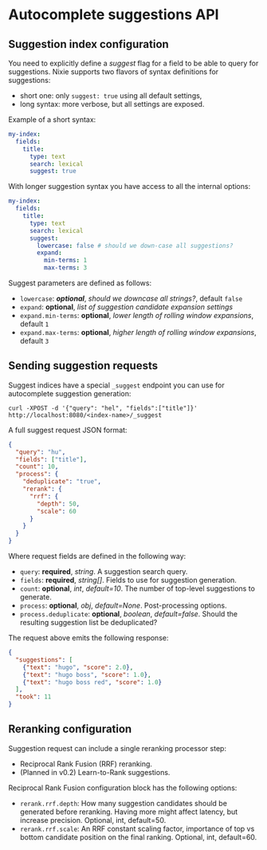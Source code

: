 # Autocomplete suggestions API 

## Suggestion index configuration

You need to explicitly define a *suggest* flag for a field to be able to query for suggestions. Nixie supports two flavors of syntax definitions for suggestions:

* short one: only `suggest: true` using all default settings,
* long syntax: more verbose, but all settings are exposed.

Example of a short syntax:

```yaml
my-index:
  fields:
    title:
      type: text
      search: lexical
      suggest: true
```

With longer suggestion syntax you have access to all the internal options:

```yaml
my-index:
  fields:
    title:
      type: text
      search: lexical
      suggest:
        lowercase: false # should we down-case all suggestions?
        expand:
          min-terms: 1
          max-terms: 3
```

Suggest parameters are defined as follows:

* `lowercase`: ***optional***, *should we downcase all strings?*, default `false`
* `expand`: **optional**, *list of suggestion candidate expansion settings*
* `expand.min-terms`: **optional**, *lower length of rolling window expansions*, default `1`
* `expand.max-terms`: **optional**, *higher length of rolling window expansions*, default `3`

## Sending suggestion requests

Suggest indices have a special `_suggest` endpoint you can use for autocomplete suggestion generation:

```shell
curl -XPOST -d '{"query": "hel", "fields":["title"]}' http://localhost:8080/<index-name>/_suggest
```

A full suggest request JSON format:

```json
{
  "query": "hu",
  "fields": ["title"],
  "count": 10,
  "process": {
    "deduplicate": "true",
    "rerank": {
      "rrf": {
        "depth": 50,
        "scale": 60
      }
    }
  }
}
```

Where request fields are defined in the following way:

* `query`: **required**, *string*. A suggestion search query.
* `fields`: **required**, *string[]*. Fields to use for suggestion generation.
* `count`: **optional**, *int*, *default=10*. The number of top-level suggestions to generate.
* `process`: **optional**, *obj*, *default=None*. Post-processing options.
* `process.deduplicate`: **optional**, *boolean*, *default=false*. Should the resulting suggestion list be deduplicated?

The request above emits the following response:

```json
{
  "suggestions": [
    {"text": "hugo", "score": 2.0},
    {"text": "hugo boss", "score": 1.0},
    {"text": "hugo boss red", "score": 1.0}
  ],
  "took": 11
}
```

## Reranking configuration

Suggestion request can include a single reranking processor step:

* Reciprocal Rank Fusion (RRF) reranking.
* (Planned in v0.2) Learn-to-Rank suggestions.

Reciprocal Rank Fusion configuration block has the following options:

* `rerank.rrf.depth`: How many suggestion candidates should be generated before reranking. Having more might affect latency, but increase precision. Optional, int, default=50.
* `rerank.rrf.scale`: An RRF constant scaling factor, importance of top vs bottom candidate position on the final ranking. Optional, int, default=60.